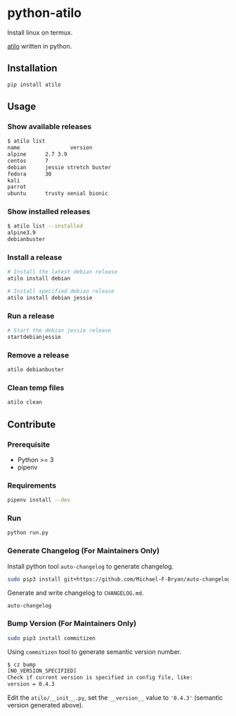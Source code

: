# python-atilo

Install linux on termux.

[atilo](https://github.com/YadominJinta/atilo) written in python.


## Installation

```bash
pip install atilo
```

## Usage

### Show available releases
```bash
$ atilo list
name                version                       
alpine      2.7 3.9                       
centos      7                             
debian      jessie stretch buster         
fedora      30                            
kali                                      
parrot                                    
ubuntu      trusty xenial bionic 
```

### Show installed releases

```bash
$ atilo list --installed
alpine3.9
debianbuster
```

### Install a release

```bash
# Install the latest debian release
atilo install debian

# Install specified debian release
atilo install debian jessie
```

### Run a release

```bash
# Start the debian jessie release
startdebianjessie
```

### Remove a release

```bash
atilo debianbuster
```

### Clean temp files

```bash
atilo clean
```


## Contribute

### Prerequisite

- Python >= 3
- pipenv


### Requirements

```bash
pipenv install --dev
```

### Run

```bash
python run.py
```

### Generate Changelog (For Maintainers Only)

Install python tool `auto-changelog` to generate changelog.

```bash
sudo pip3 install git+https://github.com/Michael-F-Bryan/auto-changelog
```

Generate and write changelog to `CHANGELOG.md`.

```bash
auto-changelog
```

### Bump Version (For Maintainers Only)

```bash
sudo pip3 install commitizen
```

Using `commitizen` tool to generate semantic version number.

```bash
$ cz bump
[NO_VERSION_SPECIFIED]
Check if current version is specified in config file, like:
version = 0.4.3
```

Edit the `atilo/__init__.py`, set the `__version__` value to `'0.4.3'` (semantic version generated above).